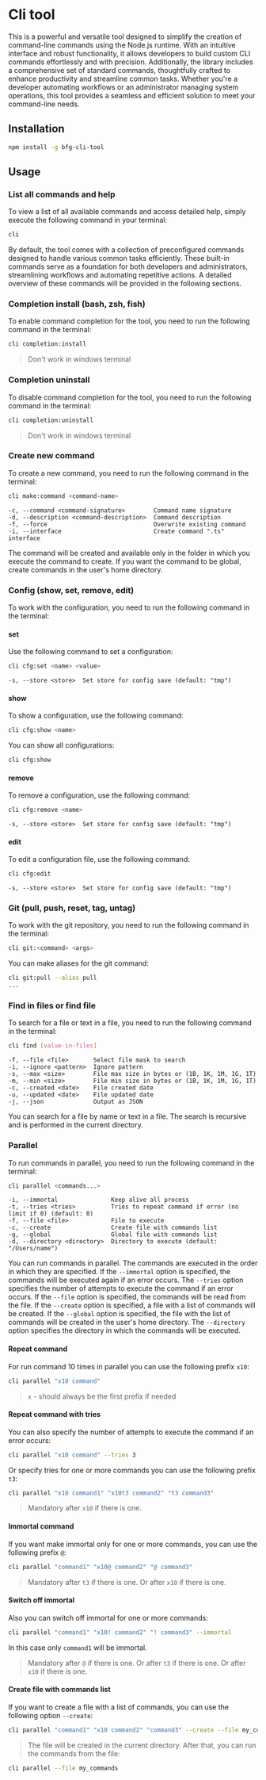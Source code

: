 # Cli tool

This is a powerful and versatile tool designed to simplify the creation of command-line commands using the Node.js runtime. With an intuitive interface and robust functionality, it allows developers to build custom CLI commands effortlessly and with precision. Additionally, the library includes a comprehensive set of standard commands, thoughtfully crafted to enhance productivity and streamline common tasks. Whether you're a developer automating workflows or an administrator managing system operations, this tool provides a seamless and efficient solution to meet your command-line needs.

## Installation

```bash
npm install -g bfg-cli-tool
```

## Usage

### List all commands and help
To view a list of all available commands and access detailed help, simply execute the following command in your terminal:
```bash
cli
```
By default, the tool comes with a collection of preconfigured commands designed to handle various common tasks efficiently. These built-in commands serve as a foundation for both developers and administrators, streamlining workflows and automating repetitive actions. A detailed overview of these commands will be provided in the following sections.


### Completion install (bash, zsh, fish)
To enable command completion for the tool, you need to run the following command in the terminal:
```bash
cli completion:install
```
> Don't work in windows terminal

### Completion uninstall
To disable command completion for the tool, you need to run the following command in the terminal:
```bash
cli completion:uninstall
```
> Don't work in windows terminal

### Create new command
To create a new command, you need to run the following command in the terminal:
```bash
cli make:command <command-name>
```
```
-c, --command <command-signature>        Command name signature
-d, --description <command-description>  Command description
-f, --force                              Overwrite existing command
-i, --interface                          Create command ".ts" interface
```
The command will be created and available only in the folder in which you execute the command to create. If you want the command to be global, create commands in the user's home directory.

### Config (show, set, remove, edit)
To work with the configuration, you need to run the following command in the terminal:

#### set
Use the following command to set a configuration:
```bash
cli cfg:set <name> <value>
```
```
-s, --store <store>  Set store for config save (default: "tmp")
```

#### show
To show a configuration, use the following command:
```bash
cli cfg:show <name> 
```
You can show all configurations:
```bash
cli cfg:show
```

#### remove
To remove a configuration, use the following command:
```bash
cli cfg:remove <name>
```
```
-s, --store <store>  Set store for config save (default: "tmp")
```

#### edit
To edit a configuration file, use the following command:
```bash
cli cfg:edit
```
```
-s, --store <store>  Set store for config save (default: "tmp")
```

### Git (pull, push, reset, tag, untag)
To work with the git repository, you need to run the following command in the terminal:
```bash
cli git:<command> <args>
```
You can make aliases for the git command:
```bash
cli git:pull --alias pull
...
```

### Find in files or find file
To search for a file or text in a file, you need to run the following command in the terminal:
```bash
cli find [value-in-files]
```
```
-f, --file <file>       Select file mask to search
-i, --ignore <pattern>  Ignore pattern
-s, --max <size>        File max size in bytes or (1B, 1K, 1M, 1G, 1T)
-m, --min <size>        File min size in bytes or (1B, 1K, 1M, 1G, 1T)
-c, --created <date>    File created date
-u, --updated <date>    File updated date
-j, --json              Output as JSON
```
You can search for a file by name or text in a file. The search is recursive and is performed in the current directory.

### Parallel
To run commands in parallel, you need to run the following command in the terminal:
```bash
cli parallel <commands...>
```
```
-i, --immortal               Keep alive all process
-t, --tries <tries>          Tries to repeat command if error (no limit if 0) (default: 0)
-f, --file <file>            File to execute
-c, --create                 Create file with commands list
-g, --global                 Global file with commands list
-d, --directory <directory>  Directory to execute (default: "/Users/name")
```
You can run commands in parallel. The commands are executed in the order in which they are specified. If the `--immortal` option is specified, the commands will be executed again if an error occurs. The `--tries` option specifies the number of attempts to execute the command if an error occurs. If the `--file` option is specified, the commands will be read from the file. If the `--create` option is specified, a file with a list of commands will be created. If the `--global` option is specified, the file with the list of commands will be created in the user's home directory. The `--directory` option specifies the directory in which the commands will be executed.

#### Repeat command
For run command 10 times in parallel you can use the following prefix `x10`:
```bash
cli parallel "x10 command"
```
> `x` - should always be the first prefix if needed

#### Repeat command with tries
You can also specify the number of attempts to execute the command if an error occurs:
```bash
cli parallel "x10 command" --tries 3
```
Or specify tries for one or more commands you can use the following prefix `t3`:
```bash
cli parallel "x10 command1" "x10t3 command2" "t3 command3"
```
> Mandatory after `x10` if there is one.

#### Immortal command
If you want make immortal only for one or more commands, you can use the following prefix `@`:
```bash
cli parallel "command1" "x10@ command2" "@ command3"
```
> Mandatory after `t3` if there is one. Or after `x10` if there is one.

#### Switch off immortal
Also you can switch off immortal for one or more commands:
```bash
cli parallel "command1" "x10! command2" "! command3" --immortal
```
In this case only `command1` will be immortal.
> Mandatory after `@` if there is one. Or after `t3` if there is one. Or after `x10` if there is one.

#### Create file with commands list
If you want to create a file with a list of commands, you can use the following option `--create`:
```bash
cli parallel "command1" "x10 command2" "command3" --create --file my_commands
```
> The file will be created in the current directory.
After that, you can run the commands from the file:
```bash
cli parallel --file my_commands
```
